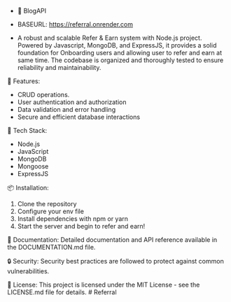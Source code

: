 - 📝 BlogAPI
- BASEURL: https://referral.onrender.com

- A robust and scalable Refer & Earn system with Node.js project. Powered by Javascript, MongoDB, and ExpressJS, it provides a solid foundation for Onboarding users and allowing user to refer and earn at same time. The codebase is organized and thoroughly tested to ensure reliability and maintainability.

🚀 Features:
- CRUD operations.
- User authentication and authorization
- Data validation and error handling
- Secure and efficient database interactions

🔧 Tech Stack:
- Node.js
- JavaScript
- MongoDB
- Mongoose
- ExpressJS

📦 Installation:
1. Clone the repository
2. Configure your env file
3. Install dependencies with npm or yarn
4. Start the server and begin to refer and earn!

📖 Documentation:
Detailed documentation and API reference available in the DOCUMENTATION.md file.

🔒 Security:
Security best practices are followed to protect against common vulnerabilities.

📄 License:
This project is licensed under the MIT License - see the LICENSE.md file for details.
#   R e f e r r a l  
 